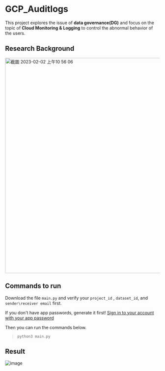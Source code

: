 # GCP_Auditlogs

This project explores the issue of **data governance(DG)** and focus on the topic of **Cloud Monitoring & Logging** to control the abnormal behavior of the users.


## Research Background

<img width="700" alt="截圖 2023-02-02 上午10 56 06" src="https://user-images.githubusercontent.com/92499570/216220121-d3cec028-e94e-4780-b30e-e49c4938f20e.png">

## Commands to run

Download the file `main.py` and verify your `project_id` , `dataset_id`, and `sender\receiver email` first.

If you don't have app passwords, generate it first! [Sign in to your account with your app password ](https://support-google-com.translate.goog/accounts/answer/185833?hl=zh-Hant&_x_tr_sl=zh-TW&_x_tr_tl=en&_x_tr_hl=en&_x_tr_pto=sc )

Then you can run the commands below.  

>`python3 main.py`  


## Result
![image](https://user-images.githubusercontent.com/92499570/216216865-13932fd0-284a-4c4d-9a24-901419a5f840.png)
